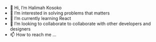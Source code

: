 - 👋 Hi, I’m Halimah Kosoko
- 👀 I’m interested in solving problems that matters
- 🌱 I’m currently learning React
- 💞️ I’m looking to collaborate to collaborate with other developers and designers
- 📫 How to reach me ...

<!---
leemah/leemah is a ✨ special ✨ repository because its `README.md` (this file) appears on your GitHub profile.
You can click the Preview link to take a look at your changes.
--->
